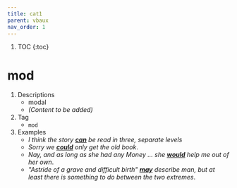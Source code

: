 ```yaml
---
title: cat1
parent: vbaux
nav_order: 1
---
```

1. TOC
{:toc}

# mod

1. Descriptions
    - modal
    - *(Content to be added)*
2. Tag
    - `mod`
3. Examples
    - *I think the story <ins>**can**</ins> be read in three, separate levels* 
    - *Sorry we <ins>**could**</ins> only get the old book*. 
    - *Nay, and as long as she had any Money ... she <ins>**would**</ins> help me out of her own*.
    - *"Astride of a grave and difficult birth" <ins>**may**</ins> describe man, but at least there is something to do between the two extremes*.

